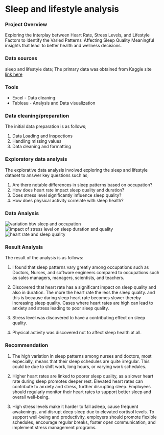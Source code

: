 # Sleep and lifestyle analysis


### Project Overview

Exploring the Interplay between Heart Rate, Stress Levels, and Lifestyle Factors to Identify the Varied Patterns Affecting Sleep Quality Meaningful insights that lead to better health and wellness decisions.

### Data sources

sleep and lifestyle data; The primary data was obtained from Kaggle site [link here](https://www.kaggle.com/datasets/uom190346a/sleep-health-and-lifestyle-dataset)

### Tools 

- Excel - Data cleaning 
- Tableau  - Analysis and Data visualization
  
### Data cleaning/preparation

The initial data preparation is as follows;

1. Data Loading and Inspections
2. Handling missing values
3. Data cleaning and formatting

### Exploratory data analysis

The  explorative data analysis involved exploring the sleep and lifestyle dataset to answer key questions such as;

1. Are there notable differences in sleep patterns based on occupation?
2. How does heart rate impact sleep quality and duration?
3. Does stress level significantly influence sleep quality?
4. How does physical activity correlate with sleep health?


 ### Data Analysis
 ![variation btw sleep and occupation](https://github.com/user-attachments/assets/07f12b3a-7a41-4c99-9426-480e42e9efd1)
 ![impact of stress level on sleep duration and quality](https://github.com/user-attachments/assets/f2cfcdfd-34fd-4397-a5aa-f9bd45748876)
![heart rate and sleep quality](https://github.com/user-attachments/assets/a1f8c394-19c7-4a32-96ff-4e69671fdc9d)



 


 ### Result Analysis
 
 The result of the analysis is as follows:
 
 1. I found that sleep patterns vary greatly among occupations such as Doctors, Nurses, and software engineers compared to occupations such as sales managers, managers, scientists, and teachers. 
  
2.  Discovered that heart rate has a significant impact on sleep quality and also in duration. The more the heart rate the less the sleep quality. and this is because during sleep heart rate becomes slower thereby increasing sleep quality. Cases where heart rates are high can lead to anxiety and stress leading to poor sleep quality.
   
3. Stress level was discovered to have a contributing effect on sleep quality.
    
4. Physical activity was discovered not to affect sleep health at all.


### Recommendation
1. The high variation in sleep patterns among nurses and doctors, most especially, means that their sleep schedules are quite irregular. This could be due to shift work, long hours, or varying work schedules.
   
2. Higher heart rates are linked to poorer sleep quality, as a slower heart rate during sleep promotes deeper rest. Elevated heart rates can contribute to anxiety and stress, further disrupting sleep. Employees should regularly monitor their heart rates to support better sleep and overall well-being.
   
4. High stress levels make it harder to fall asleep, cause frequent awakenings, and disrupt deep sleep due to elevated cortisol levels. To support well-being and productivity, employers should promote flexible schedules, encourage regular breaks, foster open communication, and implement stress management programs.
   

   
